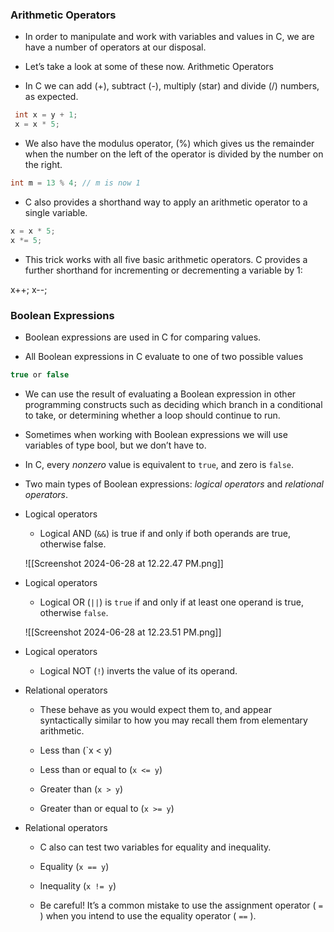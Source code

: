 ### Arithmetic Operators

- In order to manipulate and work with variables and values in C, we are have a number of operators at our disposal. 

- Let’s take a look at some of these now. Arithmetic Operators 

- In C we can add (+), subtract (-), multiply (star) and divide (/) numbers, as expected.

```c
 int x = y + 1; 
 x = x * 5; 
 ```
 
- We also have the modulus operator, (%) which gives us the remainder when the number on the left of the operator is divided by the number on the right. 

 ```c
 int m = 13 % 4; // m is now 1  
 ```
 
 - C also provides a shorthand way to apply an arithmetic operator to a single variable. 
 
 ```c
 x = x * 5; 
 x *= 5; 
 ```
 
 - This trick works with all five basic arithmetic operators. C provides a further shorthand for incrementing or decrementing a variable by 1: 
 
 x++; 
 x--; 
 
### Boolean Expressions 
 
 - Boolean expressions are used in C for comparing values. 
 
 - All Boolean expressions in C evaluate to one of two possible values
 
 ```c 
 true or false 
 ``` 
 
 - We can use the result of evaluating a Boolean expression in other programming constructs such as deciding which branch in a conditional to take, or determining whether a loop should continue to run. 
 
 - Sometimes when working with Boolean expressions we will use variables of type bool, but we don’t have to. 
 
 - In C, every *nonzero* value is equivalent to `true`, and zero is `false`.
  
 - Two main types of Boolean expressions: *logical operators* and *relational operators*. 
 
 - Logical operators 
 
   - Logical AND (`&&`) is true if and only if both operands are true, otherwise false. 
   
   ![[Screenshot 2024-06-28 at 12.22.47 PM.png]]
 
   
 - Logical operators 
 
   - Logical OR (`||`) is `true` if and only if at least one operand is true, otherwise `false`.
   
   ![[Screenshot 2024-06-28 at 12.23.51 PM.png]]  
   
- Logical operators 

  - Logical NOT (`!`) inverts the value of its operand. 
  

- Relational operators 

   - These behave as you would expect them to, and appear syntactically similar to how you may recall them from elementary arithmetic.
  
   - Less than (`x < y) 
   - Less than or equal to (`x <= y`) 
   - Greater than (`x > y`) 
   - Greater than or equal to (`x >= y`) 
 
 - Relational operators 
 
   - C also can test two variables for equality and inequality. 
   
   - Equality (`x == y`) 
   - Inequality (`x != y`) 
   
   - Be careful! It’s a common mistake to use the assignment operator 
   ( `=` ) when you intend to use the equality operator ( `==` ).

